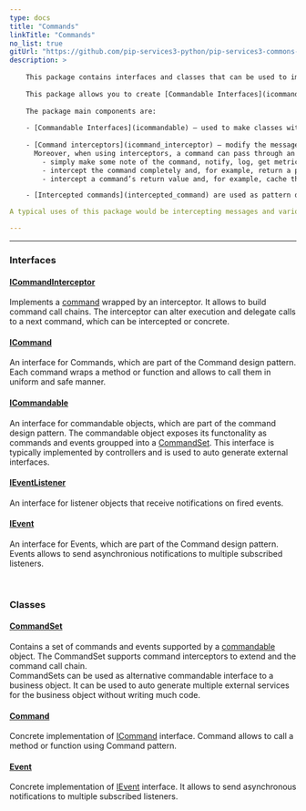 ```yaml
---
type: docs
title: "Commands"
linkTitle: "Commands"
no_list: true
gitUrl: "https://github.com/pip-services3-python/pip-services3-commons-python"
description: >
    
    This package contains interfaces and classes that can be used to implement various remote procedure calls (RPCs). In it, RPCs replace unique calls with universal "message transfer" calls, in which the message itself contains the called method's signature, as well as the parameters to pass for its execution. 
    
    This package allows you to create [Commandable Interfaces](icommandable), which are completely universal. Thus, for example, if an object extends [ICommandable](icommandable) and returns a [CommandSet](command_set), then you can implement a commandable client for this object, using various technologies and with minimal code.
    
    The package main components are:
    
    - [Commandable Interfaces](icommandable) – used to make classes with certain logic and, which are capable of receiving and processing commands in this universal form. 
    
    - [Command interceptors](icommand_interceptor) – modify the message execution pipeline. Command interceptors are used to intercept calls, perform a set of actions, and, optionally, cancel the command's actual execution by simply returning a result. This logic is used in  aspect-oriented programming. Aspect-oriented programming contains perpendicular logic (aspects, for example: logging, caching, blocking), which can be removed from the business logic and added to these perpendicular calls. 
      Moreover, when using interceptors, a command can pass through an execution chain, consisting of interceptors, which can: 
        - simply make some note of the command, notify, log, get metrics, or do some other passive task;
        - intercept the command completely and, for example, return a previous record of the call from the cache. 
        - intercept a command’s return value and, for example, cache the result, so that the next call doesn’t have to be made. 

    - [Intercepted commands](intercepted_command) are used as pattern decorators that allows behavior to be added to an individual object, dynamically, without affecting the behavior of other objects from the same class. They are represented as regular commands, but run their own logic before calling the actual command. 

A typical uses of this package would be intercepting messages and various logging implementations. 

---
```

---

<div class="module-body"> 

### Interfaces

#### [ICommandInterceptor](icommand_interceptor)
Implements a [command](icommand) wrapped by an interceptor.
It allows to build command call chains. The interceptor can alter execution
and delegate calls to a next command, which can be intercepted or concrete.

#### [ICommand](icommand)
An interface for Commands, which are part of the Command design pattern. Each command wraps a method or function and allows 
to call them in uniform and safe manner.

#### [ICommandable](icommandable)
An interface for commandable objects, which are part of the command design pattern.
The commandable object exposes its functonality as commands and events groupped
into a [CommandSet](command_set).
This interface is typically implemented by controllers and is used to auto generate
external interfaces.

#### [IEventListener](ievent_listener)
An interface for listener objects that receive notifications on fired events.

#### [IEvent](ievent)
An interface for Events, which are part of the Command design pattern.
Events allows to send asynchronious notifications to multiple subscribed listeners.

<br>

### Classes

#### [CommandSet](command_set)
Contains a set of commands and events supported by a [commandable](icommandable) object.
The CommandSet supports command interceptors to extend and the command call chain.   
CommandSets can be used as alternative commandable interface to a business object.
It can be used to auto generate multiple external services for the business object
without writing much code.

#### [Command](command)
Concrete implementation of [ICommand](icommand) interface. Command allows to call a method
or function using Command pattern.

#### [Event](event)
Concrete implementation of [IEvent](ievent) interface.
It allows to send asynchronous notifications to multiple subscribed listeners.

</div>

